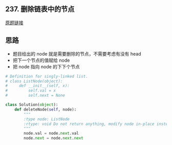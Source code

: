 ## 237. 删除链表中的节点

[原题链接](https://leetcode-cn.com/explore/featured/card/top-interview-questions-easy/6/linked-list/41/)

## 思路

- 题目给出的 node 就是需要删除的节点，不需要考虑有没有 head
- 把下一个节点的值赋给 node
- 把 node 指向 node 的下下个节点

```python
# Definition for singly-linked list.
# class ListNode(object):
#     def __init__(self, x):
#         self.val = x
#         self.next = None

class Solution(object):
    def deleteNode(self, node):
        """
        :type node: ListNode
        :rtype: void Do not return anything, modify node in-place instead.
        """
        node.val = node.next.val
        node.next = node.next.next
```